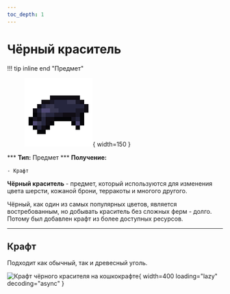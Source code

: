 ```yaml
---
toc_depth: 1
---
```


# Чёрный краситель

!!! tip inline end "Предмет"
    <figure markdown="span">
        ![Чёрный краситель](../../assets/items/items/black_dye.png){ width=150 }
    </figure>
    ***
    **Тип:** Предмет
    ***
    **Получение:**
    
    - Крафт

**Чёрный краситель** - предмет, который используются для изменения цвета шерсти, кожаной брони, терракоты и многого другого.

Чёрный, как один из самых популярных цветов, является востребованным, но добывать краситель без сложных ферм - долго. Потому был добавлен крафт из более доступных ресурсов.

***

## Крафт

Подходит как обычный, так и древесный уголь.

![Крафт чёрного красителя на кошкокрафте](../../../assets/crafts/black_dye_craft.gif){ width=400 loading="lazy" decoding="async" }